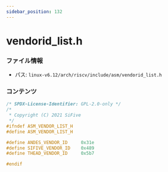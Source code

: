 ```yaml
---
sidebar_position: 132
---
```

# vendorid_list.h

### ファイル情報

- パス: `linux-v6.12/arch/riscv/include/asm/vendorid_list.h`

### コンテンツ

```h
/* SPDX-License-Identifier: GPL-2.0-only */
/*
 * Copyright (C) 2021 SiFive
 */
#ifndef ASM_VENDOR_LIST_H
#define ASM_VENDOR_LIST_H

#define ANDES_VENDOR_ID		0x31e
#define SIFIVE_VENDOR_ID	0x489
#define THEAD_VENDOR_ID		0x5b7

#endif

```

